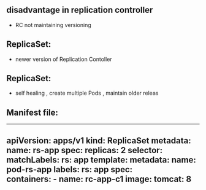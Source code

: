 ## disadvantage in replication controller 
* RC not maintaining versioning
## ReplicaSet:
*  newer version of Replication Contoller 
## ReplicaSet: 
* self healing , create multiple Pods , maintain older releas
## Manifest file:
-----
apiVersion: apps/v1
kind: ReplicaSet
metadata: 
  name: rs-app
spec:
  replicas: 2
  selector: 
   matchLabels:
    rs: app
  template: 
    metadata:
      name: pod-rs-app
      labels:
        rs: app
    spec:   
      containers:
      - name: rc-app-c1
        image: tomcat: 8
-----
      